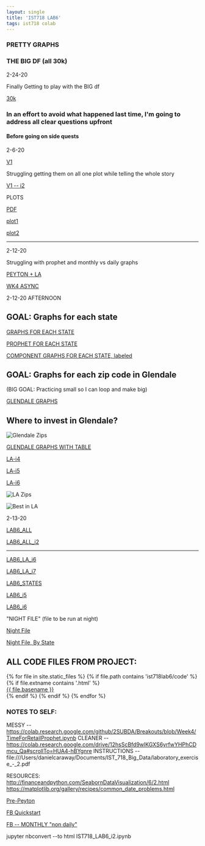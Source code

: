 ```yaml
---
layout: single
title: 'IST718 LAB6'
tags: ist718 colab
---
```


### PRETTY GRAPHS

<div id="observablehq-15e5cab4"></div>
<script type="module">
import {Runtime, Inspector} from "https://cdn.jsdelivr.net/npm/@observablehq/runtime@4/dist/runtime.js";
import define from "https://api.observablehq.com/@danielcaraway/average-home-values-by-state.js?v=3";
const inspect = Inspector.into("#observablehq-15e5cab4");
(new Runtime).module(define, name => (name === "chart") && inspect());
</script>

<!-- <div id="observablehq-9ca65d1a"></div>
<script type="module">
import {Runtime, Inspector} from "https://cdn.jsdelivr.net/npm/@observablehq/runtime@4/dist/runtime.js";
import define from "https://api.observablehq.com/@danielcaraway/coaches-salaries-in-the-ncaa/2.js?v=3";
const inspect = Inspector.into("#observablehq-9ca65d1a");
(new Runtime).module(define, name => (name === "chart") && inspect());
</script> -->

### THE BIG DF (all 30k)

2-24-20

Finally Getting to play with the BIG df

[30k](https://danielcaraway.github.io/assets/ist718lab6/IST718_LAB6_CLEAN.html)

### In an effort to avoid what happened last time, I'm going to address all clear questions upfront 

#### Before going on side quests

2-6-20

[V1](https://danielcaraway.github.io/assets/ist718lab6/IST718_LAB6.html)

Struggling getting them on all one plot while telling the whole story

[V1 -- i2](https://danielcaraway.github.io/assets/ist718lab6/IST718_LAB6_i2.html)

PLOTS


[PDF](https://danielcaraway.github.io/assets/ist718lab6/IST-718-Big-Data-PLOTLY-IST718-Final-Project.pdf)

[plot1](https://danielcaraway.github.io/assets/ist718lab6/plot1.png)

[plot2](https://danielcaraway.github.io/assets/ist718lab6/plot2.png)


---

2-12-20

Struggling with prophet and monthly vs daily graphs

[PEYTON + LA](https://danielcaraway.github.io/assets/ist718lab6/IST718_LAB6_LA.html)

[WK4 ASYNC](https://danielcaraway.github.io/assets/ist718lab6/IST718_WK4_ASYNC.html)

2-12-20 AFTERNOON

## GOAL: Graphs for each state

[GRAPHS FOR EACH STATE](https://danielcaraway.github.io/assets/ist718lab6/IST718_LAB6_i3_allstates.html)

[PROPHET FOR EACH STATE](https://danielcaraway.github.io/assets/ist718lab6/IST718_LAB6_i4_prophet_states.html)

[COMPONENT GRAPHS FOR EACH STATE, labeled](https://danielcaraway.github.io/assets/ist718lab6/IST718_LAB6_i5.html)

## GOAL: Graphs for each zip code in Glendale 

(BIG GOAL: Practicing small so I can loop and make big)

[GLENDALE GRAPHS](https://danielcaraway.github.io/assets/ist718lab6/IST718_LAB6_LA_i2_glendale_zips.html)

## Where to invest in Glendale?

![Glendale Zips](https://danielcaraway.github.io/assets/ist718lab6/glendale_zips.png)

[GLENDALE GRAPHS WITH TABLE](https://danielcaraway.github.io/assets/ist718lab6/IST718_LAB6_LA_i3.html)

[LA-i4](https://danielcaraway.github.io/assets/ist718lab6/IST718_LAB6_LA_i4.html)

[LA-i5](https://danielcaraway.github.io/assets/ist718lab6/IST718_LAB6_LA_i5.html)

[LA-i6](https://danielcaraway.github.io/assets/ist718lab6/IST718_LAB6_LA_i6.html)

![LA Zips](https://danielcaraway.github.io/assets/ist718lab6/la_zips.png)

![Best in LA](https://danielcaraway.github.io/assets/ist718lab6/best_in_la.png)

2-13-20

[LAB6_ALL](https://danielcaraway.github.io/assets/ist718lab6/IST718_LAB6_all.html)

[LAB6_ALL_i2](https://danielcaraway.github.io/assets/ist718lab6/IST718_LAB6_all_i2.html)

--- 

[LAB6_LA_i6](https://danielcaraway.github.io/assets/ist718lab6/IST718_LAB6_LA_i6.html)

[LAB6_LA_i7](https://danielcaraway.github.io/assets/ist718lab6/IST718_LAB6_LA_i7.html)

[LAB6_STATES](https://danielcaraway.github.io/assets/ist718lab6/IST718_LAB6_STATES.html)

[LAB6_i5](https://danielcaraway.github.io/assets/ist718lab6/IST718_LAB6_i5.html)

[LAB6_i6](https://danielcaraway.github.io/assets/ist718lab6/IST718_LAB6_i6.html)

"NIGHT FILE" (file to be run at night)

[Night File](https://danielcaraway.github.io/assets/ist718lab6/IST718_LAB6_NightFile.html)

[Night File, By State](https://danielcaraway.github.io/assets/ist718lab6/IST718_LAB6_NightFile_BYSTATE.html)


## ALL CODE FILES FROM PROJECT:

<div>
{% for file in site.static_files %}
    {% if file.path contains 'ist718lab6/code' %}
        {% if file.extname contains '.html' %}
            <div><a href="https://danielcaraway.github.io/{{ file.path }}">{{ file.basename }}</a></div>
        {% endif %}
    {% endif %}
{% endfor %}
</div>



### NOTES TO SELF:

MESSY -- https://colab.research.google.com/github/2SUBDA/Breakouts/blob/Week4/TimeForRetailProphet.ipynb
CLEANER -- https://colab.research.google.com/drive/12hsScBfd9wlKGXS6yrfwYHPhCDmcu_Qa#scrollTo=HUA4-hBYgnre
INSTRUCTIONS -- file:///Users/danielcaraway/Documents/IST_718_Big_Data/laboratory_exercise_-_2.pdf


RESOURCES:
http://financeandpython.com/SeabornDataVisualization/6/2.html
https://matplotlib.org/gallery/recipes/common_date_problems.html

[Pre-Peyton](https://towardsdatascience.com/time-series-forecasting-with-prophet-54f2ac5e722e)

[FB Quickstart](https://facebook.github.io/prophet/docs/quick_start.html#python-api)

[FB -- MONTHLY "non daily"](https://facebook.github.io/prophet/docs/non-daily_data.html)

jupyter nbconvert --to html IST718_LAB6_i2.ipynb 